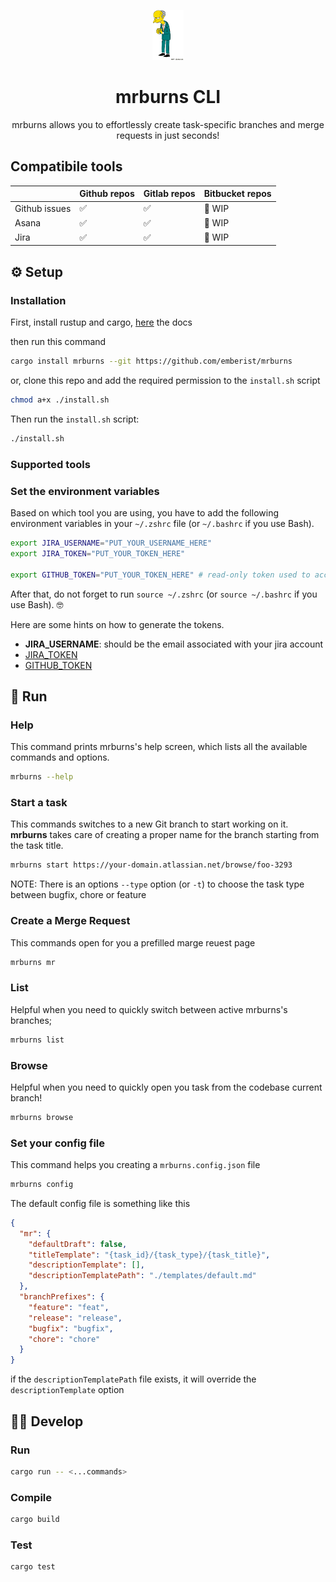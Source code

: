 <p align="center">
  <img
    alt="logo"
    src="./mrburns.png"
    width="10%"
  />
</p>

<h1 align="center">mrburns CLI</h1>

<div align="center">
mrburns allows you to effortlessly create task-specific branches and merge requests in just seconds!
</div>

## Compatibile tools

|               | Github repos | Gitlab repos | Bitbucket repos |
| ------------- | ------------ | ------------ | --------------- |
| Github issues | ✅           | ✅           | 🚧 WIP          |
| Asana         | ✅           | ✅           | 🚧 WIP          |
| Jira          | ✅           | ✅           | 🚧 WIP          |

## ⚙️ Setup

### Installation

First, install rustup and cargo, [here](https://www.rust-lang.org/tools/install) the docs

then run this command

```bash
cargo install mrburns --git https://github.com/emberist/mrburns
```

or, clone this repo and add the required permission to the `install.sh` script

```bash
chmod a+x ./install.sh
```

Then run the `install.sh` script:

```bash
./install.sh
```

### Supported tools

### Set the environment variables

Based on which tool you are using, you have to add the following environment variables in your `~/.zshrc` file (or `~/.bashrc` if you use Bash).

```bash
export JIRA_USERNAME="PUT_YOUR_USERNAME_HERE"
export JIRA_TOKEN="PUT_YOUR_TOKEN_HERE"

export GITHUB_TOKEN="PUT_YOUR_TOKEN_HERE" # read-only token used to access your github issues
```

After that, do not forget to run `source ~/.zshrc` (or `source ~/.bashrc` if you use Bash). 🤓

Here are some hints on how to generate the tokens.

- **JIRA_USERNAME**: should be the email associated with your jira account
- [JIRA_TOKEN](https://support.atlassian.com/atlassian-account/docs/manage-api-tokens-for-your-atlassian-account/)
- [GITHUB_TOKEN](https://docs.github.com/en/authentication/keeping-your-account-and-data-secure/managing-your-personal-access-tokens#creating-a-personal-access-token-classic)

## 🚀 Run

### Help

This command prints mrburns's help screen, which lists all the available commands and options.

```bash
mrburns --help
```

### Start a task

This commands switches to a new Git branch to start working on it. **mrburns** takes care of creating a proper name for the branch starting from the task title.

```bash
mrburns start https://your-domain.atlassian.net/browse/foo-3293
```

NOTE: There is an options `--type` option (or `-t`) to choose the task type between bugfix, chore or feature

### Create a Merge Request

This commands open for you a prefilled marge reuest page

```bash
mrburns mr
```

### List

Helpful when you need to quickly switch between active mrburns's branches;

```bash
mrburns list
```

### Browse

Helpful when you need to quickly open you task from the codebase current branch!

```bash
mrburns browse
```

### Set your config file

This command helps you creating a `mrburns.config.json` file

```bash
mrburns config
```

The default config file is something like this

```json
{
  "mr": {
    "defaultDraft": false,
    "titleTemplate": "{task_id}/{task_type}/{task_title}",
    "descriptionTemplate": [],
    "descriptionTemplatePath": "./templates/default.md"
  },
  "branchPrefixes": {
    "feature": "feat",
    "release": "release",
    "bugfix": "bugfix",
    "chore": "chore"
  }
}
```

if the `descriptionTemplatePath` file exists, it will override the `descriptionTemplate` option

## 🧑‍💻 Develop

### Run

```bash
cargo run -- <...commands>
```

### Compile

```bash
cargo build
```

### Test

```bash
cargo test
```
